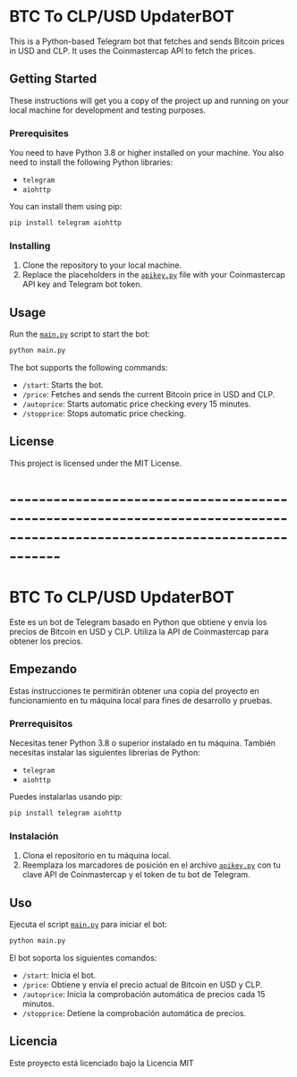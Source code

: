 # BTC To CLP/USD UpdaterBOT

This is a Python-based Telegram bot that fetches and sends Bitcoin prices in USD and CLP. It uses the Coinmastercap API to fetch the prices.

## Getting Started

These instructions will get you a copy of the project up and running on your local machine for development and testing purposes.

### Prerequisites

You need to have Python 3.8 or higher installed on your machine. You also need to install the following Python libraries:

- `telegram`
- `aiohttp`

You can install them using pip:

```sh
pip install telegram aiohttp
```

### Installing

1. Clone the repository to your local machine.
2. Replace the placeholders in the [`apikey.py`](command:_github.copilot.openSymbolInFile?%5B%22apikey.py%22%2C%22apikey.py%22%5D "apikey.py") file with your Coinmastercap API key and Telegram bot token.

## Usage

Run the [`main.py`](command:_github.copilot.openSymbolInFile?%5B%22main.py%22%2C%22main.py%22%5D "main.py") script to start the bot:

```sh
python main.py
```

The bot supports the following commands:

- `/start`: Starts the bot.
- `/price`: Fetches and sends the current Bitcoin price in USD and CLP.
- `/autoprice`: Starts automatic price checking every 15 minutes.
- `/stopprice`: Stops automatic price checking.


## License

This project is licensed under the MIT License.

# -------------------------------------------------------------------------------------------------------------------------

# BTC To CLP/USD UpdaterBOT

Este es un bot de Telegram basado en Python que obtiene y envía los precios de Bitcoin en USD y CLP. Utiliza la API de Coinmastercap para obtener los precios.

## Empezando

Estas instrucciones te permitirán obtener una copia del proyecto en funcionamiento en tu máquina local para fines de desarrollo y pruebas.

### Prerrequisitos

Necesitas tener Python 3.8 o superior instalado en tu máquina. También necesitas instalar las siguientes librerías de Python:

- `telegram`
- `aiohttp`

Puedes instalarlas usando pip:

```sh
pip install telegram aiohttp
```

### Instalación

1. Clona el repositorio en tu máquina local.
2. Reemplaza los marcadores de posición en el archivo [`apikey.py`](command:_github.copilot.openSymbolInFile?%5B%22apikey.py%22%2C%22apikey.py%22%5D "apikey.py") con tu clave API de Coinmastercap y el token de tu bot de Telegram.

## Uso

Ejecuta el script [`main.py`](command:_github.copilot.openSymbolInFile?%5B%22main.py%22%2C%22main.py%22%5D "main.py") para iniciar el bot:

```sh
python main.py
```

El bot soporta los siguientes comandos:

- `/start`: Inicia el bot.
- `/price`: Obtiene y envía el precio actual de Bitcoin en USD y CLP.
- `/autoprice`: Inicia la comprobación automática de precios cada 15 minutos.
- `/stopprice`: Detiene la comprobación automática de precios.


## Licencia

Este proyecto está licenciado bajo la Licencia MIT